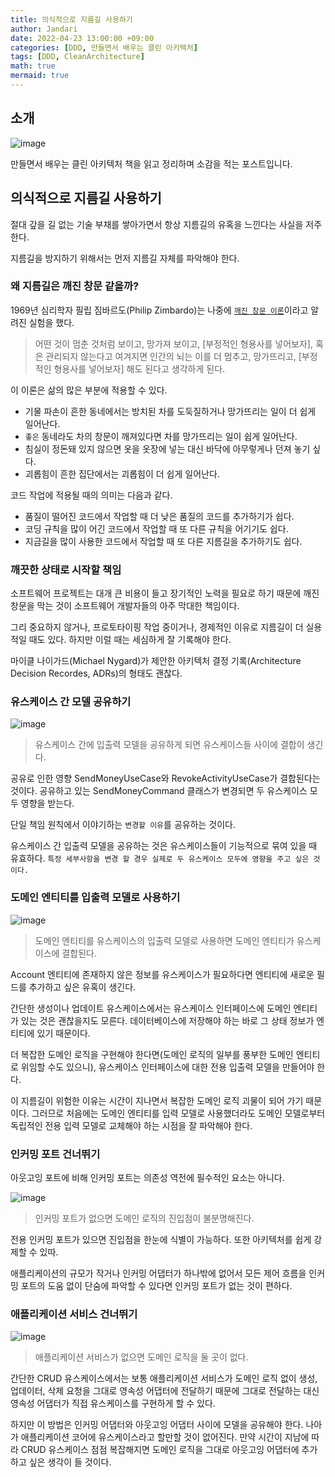```yaml
---
title: 의식적으로 지름길 사용하기
author: Jandari
date: 2022-04-23 13:00:00 +09:00
categories: [DDD, 만들면서 배우는 클린 아키텍처]
tags: [DDD, CleanArchitecture]
math: true
mermaid: true
---
```


## 소개

![image](/assets/img/post/2022-04-23-MakeLearnCleanArchitecture_ch11/1.jpg)

만들면서 배우는 클린 아키텍처 책을 읽고 정리하며 소감을 적는 포스트입니다.

## 의식적으로 지름길 사용하기

절대 갚을 길 없는 기술 부채를 쌓아가면서 항상 지름길의 유혹을 느낀다는 사실을 저주한다.

지름길을 방지하기 위해서는 먼저 지름길 자체를 파악해야 한다.

### 왜 지름길은 깨진 창문 같을까?

1969년 심리학자 필립 짐바르도(Philip Zimbardo)는 나중에 [`깨진 창문 이론`](https://ko.wikipedia.org/wiki/%EA%B9%A8%EC%A7%84_%EC%9C%A0%EB%A6%AC%EC%B0%BD_%EC%9D%B4%EB%A1%A0)이라고 알려진 실험을 했다.

> 어떤 것이 멈춘 것처럼 보이고, 망가져 보이고, [부정적인 형용사를 넣어보자], 혹은 관리되지 않는다고 여겨지면 인간의 뇌는 이를 더 멈추고, 망가뜨리고, [부정적인 형용사를 넣어보자] 해도 된다고 생각하게 된다.


이 이론은 삶의 많은 부분에 적용할 수 있다.

* 기물 파손이 흔한 동네에서는 방치된 차를 도둑질하거나 망가뜨리는 일이 더 쉽게 일어난다.
* `좋은` 동네라도 차의 창문이 깨져있다면 차를 망가뜨리는 일이 쉽게 일어난다.
* 침실이 정돈돼 있지 않으면 옷을 옷장에 넣는 대신 바닥에 아무렇게나 던져 놓기 싶다.
* 괴롭힘이 흔한 집단에서는 괴롭힘이 더 쉽게 일어난다.

코드 작업에 적용될 때의 의미는 다음과 같다.
* 품질이 떨어진 코드에서 작업할 때 더 낮은 품질의 코드를 추가하기가 쉽다.
* 코딩 규칙을 많이 어긴 코드에서 작업할 때 또 다른 규칙을 어기기도 쉽다.
* 지금길을 많이 사용한 코드에서 작업할 때 또 다른 지름길을 추가하기도 쉽다.

### 깨끗한 상태로 시작할 책임

소프트웨어 프로젝트는 대개 큰 비용이 들고 장기적인 노력을 필요로 하기 때문에 깨진 창문을 막는 것이 소프트웨어 개발자들의 아주 막대한 책임이다.

그리 중요하지 않거나, 프로토타이핑 작업 중이거나, 경제적인 이유로 지름길이 더 실용적일 때도 있다. 하지만 이럴 때는 세심하게 잘 기록해야 한다.

마이클 나이가드(Michael Nygard)가 제안한 아키텍처 결정 기록(Architecture Decision Recordes, ADRs)의 형태도 괜찮다.

### 유스케이스 간 모델 공유하기

![image](/assets/img/post/2022-04-23-MakeLearnCleanArchitecture_ch11/2.jpg)
> 유스케이스 간에 입출력 모델을 공유하게 되면 유스케이스들 사이에 결합이 생긴다.

공유로 인한 영향 SendMoneyUseCase와 RevokeActivityUseCase가 결합된다는 것이다. 공유하고 있는 SendMoneyCommand 클래스가 변경되면 두 유스케이스 모두 영향을 받는다.

단일 책임 원칙에서 이야기하는 `변경할 이유`를 공유하는 것이다.

유스케이스 간 입출력 모델을 공유하는 것은 유스케이스들이 기능적으로 묶여 있을 때 유효하다. `특정 세부사항을 변경 할 경우 실제로 두 유스케이스 모두에 영향을 주고 싶은 것이다.`


### 도메인 엔티티를 입출력 모델로 사용하기


![image](/assets/img/post/2022-04-23-MakeLearnCleanArchitecture_ch11/3.jpg)
> 도메인 엔티티를 유스케이스의 입출력 모델로 사용하면 도메인 엔티티가 유스케이스에 결합된다.

Account 엔티티에 존재하지 않은 정보를 유스케이스가 필요하다면 엔티티에 새로운 필드를 추가하고 싶은 유혹이 생긴다.

간단한 생성이나 업데이트 유스케이스에서는 유스케이스 인터페이스에 도메인 엔티티가 있는 것은 괜찮을지도 모른다. 데이터베이스에 저장해야 하는 바로 그 상태 정보가 엔티티에 있기 때문이다.

더 복잡한 도메인 로직을 구현해야 한다면(도메인 로직의 일부를 풍부한 도메인 엔티티로 위임할 수도 있으니), 유스케이스 인터페이스에 대한 전용 입출력 모델을 만들어야 한다.

이 지름길이 위험한 이유는 시간이 지나면서 복잡한 도메인 로직 괴물이 되어 가기 때문이다. 그러므로 처음에는 도메인 엔티티를 입력 모델로 사용했더라도 도메인 모델로부터 독립적인 전용 입력 모델로 교체해야 하는 시점을 잘 파악해야 한다.

### 인커밍 포트 건너뛰기

아웃고잉 포트에 비해 인커밍 포트는 의존성 역전에 필수적인 요소는 아니다.

![image](/assets/img/post/2022-04-23-MakeLearnCleanArchitecture_ch11/4.jpg)
> 인커밍 포트가 없으면 도메인 로직의 진입점이 불분명해진다.

전용 인커밍 포트가 있으면 진입점을 한눈에 식별이 가능하다. 또한 아키텍처를 쉽게 강제할 수 있따.

애플리케이션의 규모가 작거나 인커밍 어댑터가 하나밖에 없어서 모든 제어 흐름을 인커밍 포트의 도움 없이 단숨에 파악할 수 있다면 인커밍 포트가 없는 것이 편하다.

### 애플리케이션 서비스 건너뛰기

![image](/assets/img/post/2022-04-23-MakeLearnCleanArchitecture_ch11/5.jpg)
> 애플리케이션 서비스가 없으면 도메인 로직을 둘 곳이 없다.

간단한 CRUD 유스케이스에서는 보통 애플리케이션 서비스가 도메인 로직 없이 생성, 업데이터, 삭제 요청을 그대로 영속성 어댑터에 전달하기 때문에 그대로 전달하는 대신 영속성 어댑터가 직접 유스케이스를 구현하게 할 수 있다.

하지만 이 방법은 인커밍 어댑터와 아웃고잉 어댑터 사이에 모델을 공유해야 한다. 나아가 애플리케이션 코어에 유스케이스라고 할만할 것이 없어진다. 만약 시간이 지남에 따라 CRUD 유스케이스 점점 복잡해지면 도메인 로직을 그대로 아웃고잉 어댑터에 추가하고 싶은 생각이 들 것이다.

